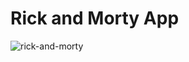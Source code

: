 # Rick and Morty App 



![rick-and-morty](https://user-images.githubusercontent.com/83901468/211028293-feddebd4-992e-4f39-8408-03440ec90576.png)

